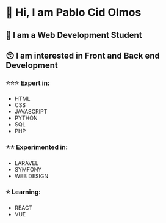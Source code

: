 # :wave: Hi, I am Pablo Cid Olmos
## :space_invader: I am a Web Development Student
## :kissing_smiling_eyes: I am interested in Front and Back end Development
### :star::star::star: Expert in:
- HTML
- CSS
- JAVASCRIPT
- PYTHON
- SQL
- PHP
### :star::star: Experimented in:
- LARAVEL
- SYMFONY
- WEB DESIGN
### :star: Learning:
- REACT
- VUE
